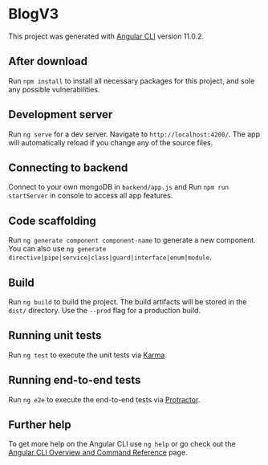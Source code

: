 # BlogV3

This project was generated with [Angular CLI](https://github.com/angular/angular-cli) version 11.0.2.

## After download
Run `npm install` to install all necessary packages for this project, and sole any possible vulnerabilities.

## Development server

Run `ng serve` for a dev server. Navigate to `http://localhost:4200/`. The app will automatically reload if you change any of the source files.

## Connecting to backend

Connect to your own mongoDB in `backend/app.js` and Run `npm run startServer` in console to access all app features.

## Code scaffolding

Run `ng generate component component-name` to generate a new component. You can also use `ng generate directive|pipe|service|class|guard|interface|enum|module`.

## Build

Run `ng build` to build the project. The build artifacts will be stored in the `dist/` directory. Use the `--prod` flag for a production build.

## Running unit tests

Run `ng test` to execute the unit tests via [Karma](https://karma-runner.github.io).

## Running end-to-end tests

Run `ng e2e` to execute the end-to-end tests via [Protractor](http://www.protractortest.org/).

## Further help

To get more help on the Angular CLI use `ng help` or go check out the [Angular CLI Overview and Command Reference](https://angular.io/cli) page.
